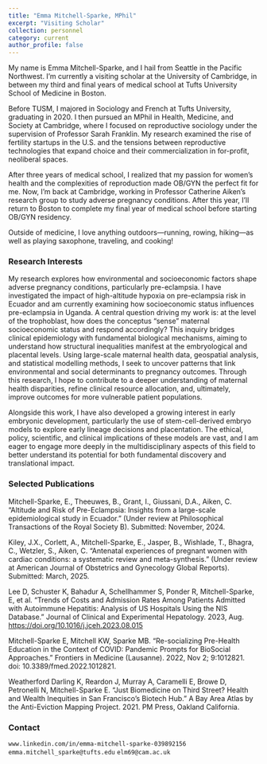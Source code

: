 ```yaml
---
title: "Emma Mitchell-Sparke, MPhil"
excerpt: "Visiting Scholar"
collection: personnel
category: current
author_profile: false
---
```


My name is Emma Mitchell-Sparke, and I hail from Seattle in the Pacific Northwest. I’m currently a visiting scholar at the University of Cambridge, in between my third and final years of medical school at Tufts University School of Medicine in Boston.

Before TUSM, I majored in Sociology and French at Tufts University, graduating in 2020. I then pursued an MPhil in Health, Medicine, and Society at Cambridge, where I focused on reproductive sociology under the supervision of Professor Sarah Franklin. My research examined the rise of fertility startups in the U.S. and the tensions between reproductive technologies that expand choice and their commercialization in for-profit, neoliberal spaces.

After three years of medical school, I realized that my passion for women’s health and the complexities of reproduction made OB/GYN the perfect fit for me. Now, I’m back at Cambridge, working in Professor Catherine Aiken’s research group to study adverse pregnancy conditions. After this year, I’ll return to Boston to complete my final year of medical school before starting OB/GYN residency.

Outside of medicine, I love anything outdoors—running, rowing, hiking—as well as playing saxophone, traveling, and cooking!

### Research Interests
My research explores how environmental and socioeconomic factors shape adverse pregnancy conditions, particularly pre-eclampsia. I have investigated the impact of high-altitude hypoxia on pre-eclampsia risk in Ecuador and am currently examining how socioeconomic status influences pre-eclampsia in Uganda. A central question driving my work is: at the level of the trophoblast, how does the conceptus “sense” maternal socioeconomic status and respond accordingly? This inquiry bridges clinical epidemiology with fundamental biological mechanisms, aiming to understand how structural inequalities manifest at the embryological and placental levels. Using large-scale maternal health data, geospatial analysis, and statistical modelling methods, I seek to uncover patterns that link environmental and social determinants to pregnancy outcomes. Through this research, I hope to contribute to a deeper understanding of maternal health disparities, refine clinical resource allocation, and, ultimately, improve outcomes for more vulnerable patient populations.

Alongside this work, I have also developed a growing interest in early embryonic development, particularly the use of stem-cell-derived embryo models to explore early lineage decisions and placentation. The ethical, policy, scientific, and clinical implications of these models are vast, and I am eager to engage more deeply in the multidisciplinary aspects of this field to better understand its potential for both fundamental discovery and translational impact.

### Selected Publications
Mitchell-Sparke, E., Theeuwes, B., Grant, I., Giussani, D.A., Aiken, C. “Altitude and Risk of Pre-Eclampsia: Insights from a large-scale epidemiological study in Ecuador.” (Under review at Philosophical Transactions of the Royal Society B). Submitted: November, 2024.

Kiley, J.X., Corlett, A., Mitchell-Sparke, E., Jasper, B., Wishlade, T., Bhagra, C., Wetzler, S., Aiken, C. “Antenatal experiences of pregnant women with cardiac conditions: a systematic review and meta-synthesis.” (Under review at American Journal of Obstetrics and Gynecology Global Reports). Submitted: March, 2025.

Lee D, Schuster K, Bahadur A, Schellhammer S, Ponder R, Mitchell-Sparke, E, et al. “Trends of Costs and Admission Rates Among Patients Admitted with Autoimmune Hepatitis: Analysis of US Hospitals Using the NIS Database.” Journal of Clinical and Experimental Hepatology. 2023, Aug. https://doi.org/10.1016/j.jceh.2023.08.015

Mitchell-Sparke E, Mitchell KW, Sparke MB. “Re-socializing Pre-Health Education in the Context of COVID: Pandemic Prompts for BioSocial Approaches.” Frontiers in Medicine (Lausanne). 2022, Nov 2; 9:1012821. doi: 10.3389/fmed.2022.1012821.

Weatherford Darling K, Reardon J, Murray A, Caramelli E, Browe D, Petronelli N, Mitchell-Sparke E. “Just Biomedicine on Third Street? Health and Wealth Inequities in San Francisco’s Biotech Hub.” A Bay Area Atlas by the Anti-Eviction Mapping Project. 2021. PM Press, Oakland California.

### Contact
```www.linkedin.com/in/emma-mitchell-sparke-039892156``` 
```emma.mitchell_sparke@tufts.edu```
```elm69@cam.ac.uk```